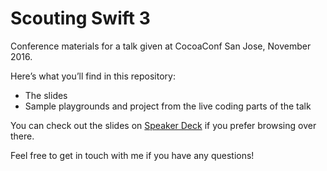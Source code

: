 # Scouting Swift 3

Conference materials for a talk given at CocoaConf San Jose, November 2016.

Here’s what you’ll find in this repository:

* The slides
* Sample playgrounds and project from the live coding parts of the talk

You can check out the slides on [Speaker Deck](https://speakerdeck.com/gregheo/scouting-swift-3) if you prefer browsing over there.

Feel free to get in touch with me if you have any questions!

